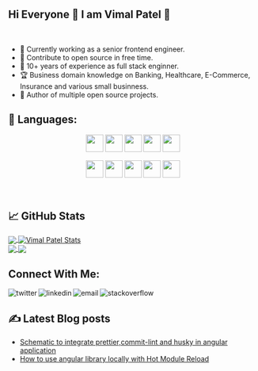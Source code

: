 
<!-- <a href="https://stackoverflow.com/users/1289713/vimal-patel"><img src="https://github-readme-stackoverflow.vercel.app/?userID=1289713&theme=dark" height="300" align="right" alt="Vimal Patel's Stackoverflow Card"/></a> -->

## Hi Everyone 👋 I am Vimal Patel 🔭

<br/>

- 💪 Currently working as a senior frontend engineer.
- 🔏 Contribute to open source in free time.
- 💼 10+ years of experience as full stack enginner.
- 🏆 Business domain knowledge on Banking, Healthcare, E-Commerce, Insurance and various small businness.
- 💝 Author of multiple open source projects.



							 
## 🔧 Languages:
<p align="center">
    <img src="https://img.shields.io/badge/JavaScript-F7DF1E?style=for-the-badge&logo=javascript&logoColor=black" height="35"/>
    <img src="https://img.shields.io/badge/Angular-DD0031?style=for-the-badge&logo=angular&logoColor=white" height="35"/>
    <img src="https://img.shields.io/badge/React-20232A?style=for-the-badge&logo=react&logoColor=white" height="35"/>
    <img src="https://img.shields.io/badge/Node.js-43853D?style=for-the-badge&logo=node.js&logoColor=white" height="35"/>
    <img src="https://img.shields.io/badge/.NET-5C2D91?style=for-the-badge&logo=.net&logoColor=white" height="35"/>
</p>
<p align="center">
    <img src="https://img.shields.io/badge/HTML5-E34F26?style=for-the-badge&logo=html5&logoColor=white" height="35"/>
    <img src="https://img.shields.io/badge/CSS3-1572B6?style=for-the-badge&logo=css3&logoColor=white" height="35"/>
    <img src="https://img.shields.io/badge/C%23-239120?style=for-the-badge&logo=c-sharp&logoColor=white" height="35"/>
    <img src="https://img.shields.io/badge/Microsoft_SQL_Server-CC2927?style=for-the-badge&logo=microsoft-sql-server&logoColor=white" height="35"/>
    <img src="https://img.shields.io/badge/Amazon_AWS-232F3E?style=for-the-badge&logo=amazon-aws&logoColor=white" height="35"/>
</p>

<br />


## &#x1f4c8;  GitHub Stats


<a href="https://github.com/patelvimal/patelvimal">
  <img align="center" src="https://github-readme-stats.vercel.app/api/top-langs/?username=patelvimal&theme=radical&langs_count=3" />
</a>
<a href="https://github.com/patelvimal/patelvimal">
  <img align="center" src="https://github-readme-stats.vercel.app/api?username=patelvimal&show_icons=true&line_height=27&theme=radical" alt="Vimal Patel Stats" />
</a>
<br/>

<a href="https://github.com/patelvimal/ng-vim-devtools">
  <img align="center" src="https://github-readme-stats.vercel.app/api/pin/?username=patelvimal&repo=ng-vim-devtools&title_color=ffffff&text_color=c9cacc&icon_color=2bbc8a&bg_color=1e3c62" />
</a>

<a href="https://github.com/patelvimal/ngx-dynamic-form-app">
  <img align="center" src="https://github-readme-stats.vercel.app/api/pin/?username=patelvimal&repo=ngx-dynamic-form-app&title_color=ffffff&text_color=c9cacc&icon_color=2bbc8a&bg_color=1e3c62" />
</a>    


## Connect With Me:
<p>
<a href="https://twitter.com/patel_vimal">
   <img align="left" alt="twitter" src="https://img.shields.io/badge/Twitter-1DA1F2?style=for-the-badge&logo=twitter&logoColor=white" />
</a>&nbsp;&nbsp;

<a href="https://www.linkedin.com/in/patel-vimal/">
   <img align="left" alt="linkedin" src="https://img.shields.io/badge/LinkedIn-0077B5?style=for-the-badge&logo=linkedin&logoColor=white" />
</a>

<a href="mailto:vimal.patel.nvs@gmail.com">
   <img align="left" alt="email" src="https://img.shields.io/badge/Gmail-D14836?style=for-the-badge&logo=gmail&logoColor=white" />
</a>&nbsp;&nbsp;

<a href="https://stackoverflow.com/users/1289713/vimal-patel?tab=profile">
   <img align="left" alt="stackoverflow" src="https://img.shields.io/badge/Stack_Overflow-FE7A16?style=for-the-badge&logo=stack-overflow&logoColor=white" />
</a>&nbsp;&nbsp;

<p/>


##  &#x270d; Latest Blog posts
<!-- BLOG-POST-LIST:START -->
- [Schematic to integrate prettier,commit-lint and husky in angular application](https://dev.to/patelvimal/schematic-to-integrate-prettiercommit-lint-and-husky-in-angular-application-4glf)
- [How to use angular library locally with Hot Module Reload](https://dev.to/patelvimal/how-to-use-angular-library-locally-with-hot-module-reload-2m35)
<!-- BLOG-POST-LIST:END -->

<!-- 
## My Github Activity ⚡ -->

<!--START_SECTION:activity-->

<!--END_SECTION:activity-->

